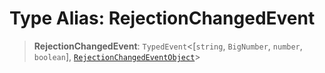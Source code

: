 # Type Alias: RejectionChangedEvent

> **RejectionChangedEvent**: `TypedEvent`\<\[`string`, `BigNumber`, `number`, `boolean`\], [`RejectionChangedEventObject`](../interfaces/RejectionChangedEventObject.md)\>
